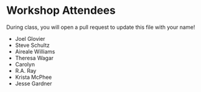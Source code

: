 # Workshop Attendees

During class, you will open a pull request to update this file with your name!

- Joel Glovier
- Steve Schultz
- Aireale Williams
- Theresa Wagar 
- Carolyn
- R.A. Ray
- Krista McPhee
- Jesse Gardner
